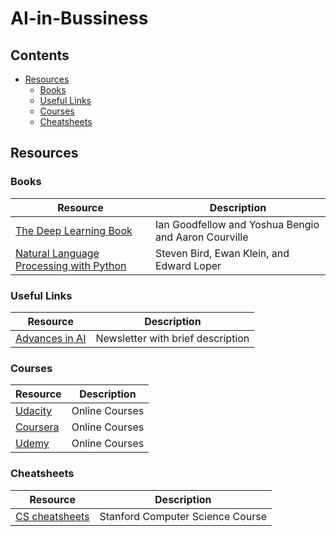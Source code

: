 # AI-in-Bussiness

## Contents

- [Resources](#resources)
  - [Books](#books)
  - [Useful Links](#useful-links)
  - [Courses](#courses)
  - [Cheatsheets](#cheatsheets)

## Resources

### Books

| Resource | Description |
| --- | --- |
| [The Deep Learning Book](https://www.deeplearningbook.org/) |  Ian Goodfellow and Yoshua Bengio and Aaron Courville |
| [Natural Language Processing with Python](http://www.nltk.org/book/) |  Steven Bird, Ewan Klein, and Edward Loper |


### Useful Links

| Resource | Description | 
| --- | --- |
| [Advances in AI](https://thesequence.substack.com/) |  Newsletter with brief description | 

### Courses


| Resource | Description | 
| --- | --- | 
| [Udacity](https://www.udacity.com) |  Online Courses | 
| [Coursera](https://www.coursera.org) |  Online Courses | 
| [Udemy](http://www.udemy.com) |  Online Courses | 

### Cheatsheets

| Resource | Description |
| --- | --- | 
| [CS cheatsheets](https://stanford.edu/~shervine/teaching/cs-229) |  Stanford Computer Science Course | 
